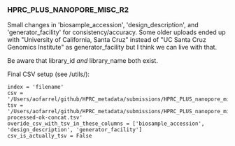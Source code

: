 ### HPRC_PLUS_NANOPORE_MISC_R2

Small changes in 'biosample_accession', 'design_description', and 'generator_facility' for consistency/accuracy. Some older uploads ended up with "University of California, Santa Cruz" instead of "UC Santa Cruz Genomics Institute" as generator_facility but I think we can live with that.

Be aware that library_id *and* library_name both exist.

Final CSV setup (see /utils/):
```
index = 'filename'
csv = '/Users/aofarrel/github/HPRC_metadata/submissions/HPRC_PLUS_nanopore_misc_R2/HPRC_PLUS_nanopore_misc_R2_data_table.csv'
tsv = '/Users/aofarrel/github/HPRC_metadata/submissions/HPRC_PLUS_nanopore_misc_R2/metadata-processed-ok-concat.tsv'
overide_csv_with_tsv_in_these_columns = ['biosample_accession', 'design_description', 'generator_facility']
csv_is_actually_tsv = False
```
